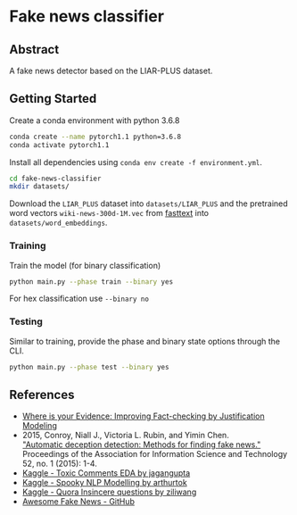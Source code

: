 # Fake news classifier

## Abstract

A fake news detector based on the LIAR-PLUS dataset.

## Getting Started

Create a conda environment with python 3.6.8

```bash
conda create --name pytorch1.1 python=3.6.8
conda activate pytorch1.1
```
Install all dependencies using `conda env create -f environment.yml`.

```bash
cd fake-news-classifier
mkdir datasets/
```
Download the `LIAR_PLUS` dataset into `datasets/LIAR_PLUS` and the pretrained word vectors 
`wiki-news-300d-1M.vec` from [fasttext](https://dl.fbaipublicfiles.com/fasttext/vectors-english/wiki-news-300d-1M.vec.zip) 
into `datasets/word_embeddings`.

### Training

Train the model (for binary classification)

```bash
python main.py --phase train --binary yes
```

For hex classification use `--binary no`

### Testing

Similar to training, provide the phase and binary state options through the CLI.

```bash
python main.py --phase test --binary yes
```

## References

* [Where is your Evidence: Improving Fact-checking by Justification Modeling](https://aclweb.org/anthology/W18-5513)
* 2015, Conroy, Niall J., Victoria L. Rubin, and Yimin Chen.   
["Automatic deception detection: Methods for finding fake news."](https://onlinelibrary.wiley.com/doi/epdf/10.1002/pra2.2015.145052010082)  
Proceedings of the Association for Information Science and Technology 52, no. 1 (2015): 1-4.
* [Kaggle - Toxic Comments EDA by jagangupta](https://www.kaggle.com/jagangupta/stop-the-s-toxic-comments-eda)
* [Kaggle - Spooky NLP Modelling by arthurtok](https://www.kaggle.com/arthurtok/spooky-nlp-and-topic-modelling-tutorial)
* [Kaggle - Quora Insincere questions by ziliwang](https://www.kaggle.com/ziliwang/baseline-pytorch-bilstm)
* [Awesome Fake News - GitHub](https://github.com/sumeetkr/AwesomeFakeNews)

